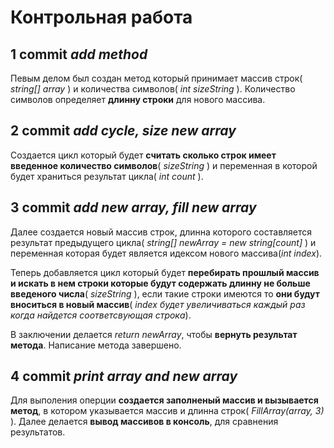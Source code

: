 # Контрольная работа
## 1 commit *add method*
Певым делом был создан метод который принимает массив строк( *string[] array* ) и количества символов( *int sizeString* ). Количество символов определяет **длинну строки** для нового массива.

## 2 commit *add cycle, size new array*
Создается цикл который будет **считать сколько строк имеет введенное количество символов**( *sizeString* ) и переменная в которой будет храниться результат цикла( *int count* ).

## 3 commit  *add new array, fill new array*
Далее создается новый массив строк, длинна которого составляется результат предыдущего цикла( *string[] newArray = new string[count]* ) и переменная которая будет является идексом нового массива(*int index*). 

Теперь добавляется цикл который будет **перебирать прошлый массив и искать в нем строки которые будут содержать длинну не больше введеного числа**( *sizeString* ), если такие строки имеются то **они будут вноситься в новый массив**( *index будет увеличиваться каждый раз когда найдется соответсвующая строка*). 

В заключении делается *return newArray*, чтобы **вернуть результат метода**. Написание метода завершено.

## 4 commit *print array and new array*

Для выполения оперции **создается заполненый массив и вызывается метод**, в котором указывается массив и длинна строк( *FillArray(array, 3)* ). Далее делается **вывод массивов в консоль**, для сравнения результатов.
